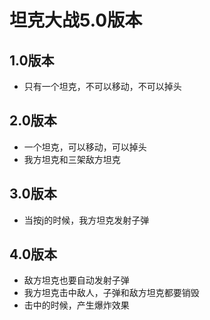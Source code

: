 # 坦克大战5.0版本

## 1.0版本
- 只有一个坦克，不可以移动，不可以掉头
## 2.0版本
- 一个坦克，可以移动，可以掉头
- 我方坦克和三架敌方坦克
## 3.0版本
- 当按j的时候，我方坦克发射子弹
## 4.0版本
- 敌方坦克也要自动发射子弹
- 我方坦克击中敌人，子弹和敌方坦克都要销毁
- 击中的时候，产生爆炸效果